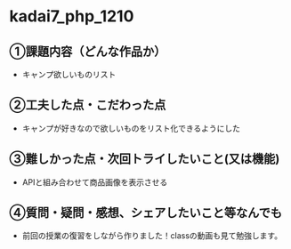 # kadai7_php_1210

## ①課題内容（どんな作品か）
- キャンプ欲しいものリスト
​
## ②工夫した点・こだわった点
- キャンプが好きなので欲しいものをリスト化できるようにした
​
## ③難しかった点・次回トライしたいこと(又は機能)
- APIと組み合わせて商品画像を表示させる

## ④質問・疑問・感想、シェアしたいこと等なんでも
- 前回の授業の復習をしながら作りました！classの動画も見て勉強します。
